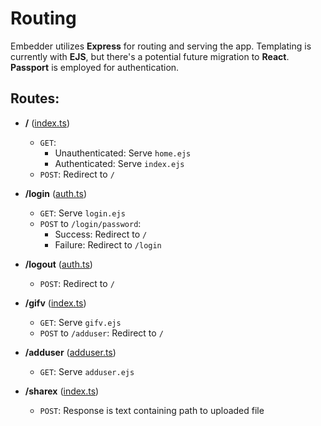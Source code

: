 # Routing

Embedder utilizes **Express** for routing and serving the app. Templating is currently with **EJS**, but there's a potential future migration to **React**. **Passport** is employed for authentication.

## Routes:

- **/** ([index.ts](../app/routes/index.ts))
    - `GET`: 
        - Unauthenticated: Serve `home.ejs`
        - Authenticated: Serve `index.ejs`
    - `POST`: Redirect to `/`

- **/login** ([auth.ts](../app/routes/auth.ts))
    - `GET`: Serve `login.ejs`
    - `POST` to `/login/password`: 
        - Success: Redirect to `/`
        - Failure: Redirect to `/login`

- **/logout** ([auth.ts](../app/routes/auth.ts))
    - `POST`: Redirect to `/`

- **/gifv** ([index.ts](../app/routes/index.ts))
    - `GET`: Serve `gifv.ejs`
    - `POST` to `/adduser`: Redirect to `/`

- **/adduser** ([adduser.ts](../app/routes/adduser.ts))
    - `GET`: Serve `adduser.ejs`

- **/sharex** ([index.ts](../app/routes/index.ts))
    - `POST`: Response is text containing path to uploaded file
